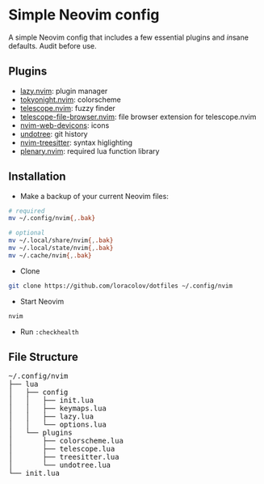# Simple Neovim config

A simple Neovim config that includes a few essential plugins and *in*sane defaults. Audit before use.

## Plugins

- [lazy.nvim](https://github.com/folke/lazy.nvim): plugin manager
- [tokyonight.nvim](https://github.com/folke/tokyonight.nvim): colorscheme
- [telescope.nvim](https://github.com/nvim-telescope/telescope.nvim): fuzzy finder
- [telescope-file-browser.nvim](https://github.com/nvim-telescope/telescope-file-browser.nvim): file browser extension for telescope.nvim
- [nvim-web-devicons](https://github.com/nvim-tree/nvim-web-devicons): icons
- [undotree](https://github.com/mbbill/undotree): git history
- [nvim-treesitter](https://github.com/nvim-treesitter/nvim-treesitter): syntax higlighting
- [plenary.nvim](https://github.com/nvim-lua/plenary.nvim): required lua function library

## Installation

- Make a backup of your current Neovim files:

```sh
# required
mv ~/.config/nvim{,.bak}

# optional
mv ~/.local/share/nvim{,.bak}
mv ~/.local/state/nvim{,.bak}
mv ~/.cache/nvim{,.bak}
```

- Clone

```sh
git clone https://github.com/loracolov/dotfiles ~/.config/nvim
```

- Start Neovim

```sh
nvim
```
- Run `:checkhealth`

## File Structure

<pre>
~/.config/nvim
├── lua
│   ├── config
│   │   ├── init.lua
│   │   ├── keymaps.lua
│   │   ├── lazy.lua
│   │   └── options.lua
│   └── plugins
│       ├── colorscheme.lua
│       ├── telescope.lua
│       ├── treesitter.lua
│       └── undotree.lua
└── init.lua
</pre>
